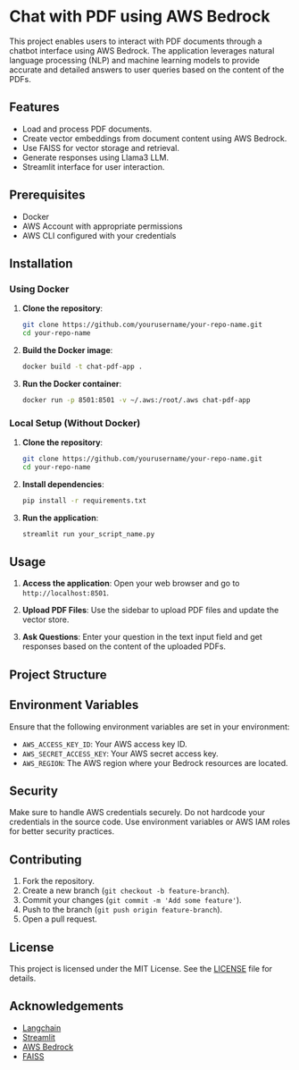 # Chat with PDF using AWS Bedrock

This project enables users to interact with PDF documents through a chatbot interface using AWS Bedrock. The application leverages natural language processing (NLP) and machine learning models to provide accurate and detailed answers to user queries based on the content of the PDFs.

## Features

- Load and process PDF documents.
- Create vector embeddings from document content using AWS Bedrock.
- Use FAISS for vector storage and retrieval.
- Generate responses using Llama3 LLM.
- Streamlit interface for user interaction.

## Prerequisites

- Docker
- AWS Account with appropriate permissions
- AWS CLI configured with your credentials

## Installation

### Using Docker

1. **Clone the repository**:
    ```bash
    git clone https://github.com/yourusername/your-repo-name.git
    cd your-repo-name
    ```

2. **Build the Docker image**:
    ```bash
    docker build -t chat-pdf-app .
    ```

3. **Run the Docker container**:
    ```bash
    docker run -p 8501:8501 -v ~/.aws:/root/.aws chat-pdf-app
    ```

### Local Setup (Without Docker)

1. **Clone the repository**:
    ```bash
    git clone https://github.com/yourusername/your-repo-name.git
    cd your-repo-name
    ```

2. **Install dependencies**:
    ```bash
    pip install -r requirements.txt
    ```

3. **Run the application**:
    ```bash
    streamlit run your_script_name.py
    ```

## Usage

1. **Access the application**:
   Open your web browser and go to `http://localhost:8501`.

2. **Upload PDF Files**:
   Use the sidebar to upload PDF files and update the vector store.

3. **Ask Questions**:
   Enter your question in the text input field and get responses based on the content of the uploaded PDFs.

## Project Structure


## Environment Variables

Ensure that the following environment variables are set in your environment:

- `AWS_ACCESS_KEY_ID`: Your AWS access key ID.
- `AWS_SECRET_ACCESS_KEY`: Your AWS secret access key.
- `AWS_REGION`: The AWS region where your Bedrock resources are located.

## Security

Make sure to handle AWS credentials securely. Do not hardcode your credentials in the source code. Use environment variables or AWS IAM roles for better security practices.

## Contributing

1. Fork the repository.
2. Create a new branch (`git checkout -b feature-branch`).
3. Commit your changes (`git commit -m 'Add some feature'`).
4. Push to the branch (`git push origin feature-branch`).
5. Open a pull request.

## License

This project is licensed under the MIT License. See the [LICENSE](LICENSE) file for details.

## Acknowledgements

- [Langchain](https://github.com/hwchase17/langchain)
- [Streamlit](https://www.streamlit.io/)
- [AWS Bedrock](https://aws.amazon.com/bedrock/)
- [FAISS](https://github.com/facebookresearch/faiss)

